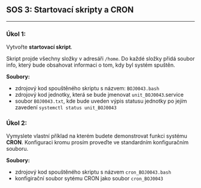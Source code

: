 ## SOS 3: Startovací skripty a CRON

---

### Úkol 1:

Vytvořte **startovací skript**.

Skript projde všechny složky v adresáři `/home`. Do každé složky přidá soubor info, který bude obsahovat informaci o tom, kdy byl systém spuštěn.

**Soubory:**

-   zdrojový kod spouštěného skriptu s názvem: `BOJ0043.bash`
-   zdrojový kod jednotky, která se bude jmenovat `unit_BOJ0043`.service
-   soubor `BOJ0043.txt`, kde bude uveden výpis statusu jednotky po jejím zavedení `systemctl status unit_BOJ0043`

### Úkol 2:

Vymyslete vlastní příklad na kterém budete demonstrovat funkci systému **CRON**. Konfiguraci kromu prosím proveďte ve standardním konfiguračním souboru.

**Soubory:**

-   zdrojový kod spouštěného skriptu s názvem `cron_BOJ0043.bash`
-   konfigirační soubor sytému CRON jako soubor `cron_BOJ0043`
